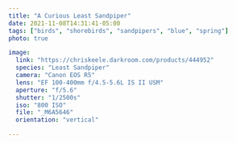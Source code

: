 ```yaml
---
title: "A Curious Least Sandpiper"
date: 2021-11-08T14:31:41-05:00
tags: ["birds", "shorebirds", "sandpipers", "blue", "spring"]
photo: true

image:
  link: "https://chriskeele.darkroom.com/products/444952"
  species: "Least Sandpiper"
  camera: "Canon EOS R5"
  lens: "EF 100-400mm f/4.5-5.6L IS II USM"
  aperture: "f/5.6"
  shutter: "1/2500s"
  iso: "800 ISO"
  file: "_M6A5646"
  orientation: "vertical"

---
```

